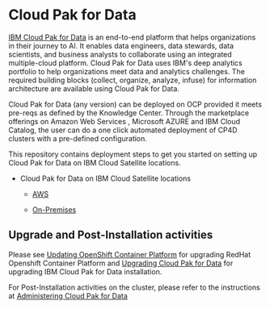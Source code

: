 # Cloud Pak for Data

[IBM Cloud Pak for Data](https://www.ibm.com/ca-en/products/cloud-pak-for-data) is an end-to-end platform that helps organizations in their journey to AI. It enables data engineers, data stewards, data scientists, and business analysts to collaborate using an integrated multiple-cloud platform. Cloud Pak for Data uses IBM's deep analytics portfolio to help organizations meet data and analytics challenges. The required building blocks (collect, organize, analyze, infuse) for information architecture are available using Cloud Pak for Data.

Cloud Pak for Data (any version) can be deployed on OCP provided it meets pre-reqs as defined by the Knowledge Center.
Through the marketplace offerings on Amazon Web Services ,  Microsoft AZURE and IBM Cloud Catalog, the user can do a one click automated deployment of CP4D clusters with a pre-defined configuration.

This repository contains deployment steps to get you started on setting up Cloud Pak for Data on IBM Cloud Satellite locations.

- Cloud Pak for Data on IBM Cloud Satellite locations

	- [AWS](./ibmcloud-satellite/aws)

	- [On-Premises](./ibmcloud-satellite/on-premises)

## Upgrade and Post-Installation activities

Please see  [Updating OpenShift Container Platform](https://docs.openshift.com/container-platform/4.10/updating/index.html) for upgrading RedHat Openshift Container Platform and [Upgrading Cloud Pak for Data](https://www.ibm.com/docs/en/cloud-paks/cp-data/4.5.x?topic=upgrading) for upgrading IBM Cloud Pak for Data installation.

For Post-Installation activities on the cluster, please refer to the instructions at  [Administering Cloud Pak for Data](https://www.ibm.com/docs/en/cloud-paks/cp-data/4.5.x?topic=administering)



